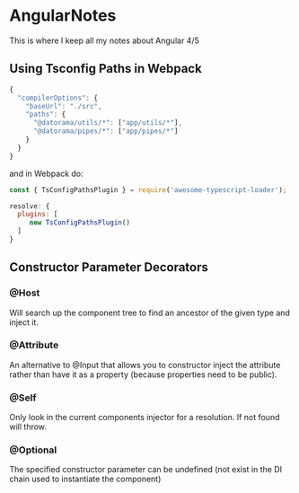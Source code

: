 # AngularNotes
This is where I keep all my notes about Angular 4/5

## Using Tsconfig Paths in Webpack

```JavaScript
{
  "compilerOptions": {
    "baseUrl": "./src",
    "paths": {
      "@datorama/utils/*": ["app/utils/*"],
      "@datorama/pipes/*": ["app/pipes/*"]
    }
  }
}
```
and in Webpack do:

```JavaScript
const { TsConfigPathsPlugin } = require('awesome-typescript-loader');

resolve: {
  plugins: [
     new TsConfigPathsPlugin()
  ]
}
```
## Constructor Parameter Decorators

### @Host
Will search up the component tree to find an ancestor of the given type and inject it.

### @Attribute
An alternative to @Input that allows you to constructor inject the attribute rather than have it as a property (because properties need to be public).

### @Self
Only look in the current components injector for a resolution.  If not found will throw.

### @Optional
The specified constructor parameter can be undefined (not exist in the DI chain used to instantiate the component)